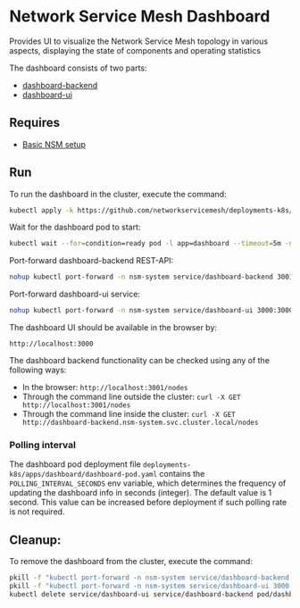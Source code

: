 # Network Service Mesh Dashboard

Provides UI to visualize the Network Service Mesh topology in various aspects, displaying the state of components and operating statistics

The dashboard consists of two parts:
- [dashboard-backend](https://github.com/networkservicemesh/cmd-dashboard-backend)
- [dashboard-ui](https://github.com/networkservicemesh/cmd-dashboard-ui)

## Requires

- [Basic NSM setup](../../basic/)

## Run

To run the dashboard in the cluster, execute the command:

```bash
kubectl apply -k https://github.com/networkservicemesh/deployments-k8s/apps/dashboard?ref=e89654f3f3c1860d698d56aa84a04135480367c5
```

Wait for the dashboard pod to start:

```bash
kubectl wait --for=condition=ready pod -l app=dashboard --timeout=5m -n nsm-system
```

Port-forward dashboard-backend REST-API:

```bash
nohup kubectl port-forward -n nsm-system service/dashboard-backend 3001:3001 &
```

Port-forward dashboard-ui service:

```bash
nohup kubectl port-forward -n nsm-system service/dashboard-ui 3000:3000 &
```

The dashboard UI should be available in the browser by:

    http://localhost:3000

The dashboard backend functionality can be checked using any of the following ways:

- In the browser: `http://localhost:3001/nodes`
- Through the command line outside the cluster: `curl -X GET http://localhost:3001/nodes`
- Through the command line inside the cluster: `curl -X GET http://dashboard-backend.nsm-system.svc.cluster.local/nodes`

### Polling interval

The dashboard pod deployment file `deployments-k8s/apps/dashboard/dashboard-pod.yaml` contains the `POLLING_INTERVAL_SECONDS` env variable, which determines the frequency of updating the dashboard info in seconds (integer). The default value is 1 second. This value can be increased before deployment if such polling rate is not required.

## Cleanup:

To remove the dashboard from the cluster, execute the command:

```bash
pkill -f "kubectl port-forward -n nsm-system service/dashboard-backend 3001:3001"
pkill -f "kubectl port-forward -n nsm-system service/dashboard-ui 3000:3000"
kubectl delete service/dashboard-ui service/dashboard-backend pod/dashboard -n=nsm-system
```
